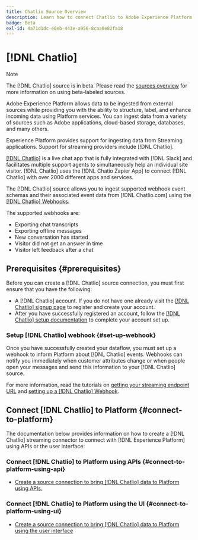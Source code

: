 ```yaml
---
title: Chatlio Source Overview
description: Learn how to connect Chatlio to Adobe Experience Platform using APIs or the user interface by leveraging webhooks
badge: Beta
exl-id: 4a71d1dc-e0eb-443e-a956-8caa0e82fa18
---
```

# [!DNL Chatlio]

>[!NOTE]
>
>The [!DNL Chatlio] source is in beta. Please read the [sources overview](../../home.md#terms-and-conditions) for more information on using beta-labeled sources.

Adobe Experience Platform allows data to be ingested from external sources while providing you with the ability to structure, label, and enhance incoming data using Platform services. You can ingest data from a variety of sources such as Adobe applications, cloud-based storage, databases, and many others.

Experience Platform provides support for ingesting data from Streaming applications. Support for streaming providers include [!DNL Chatlio].

[[!DNL Chatlio]](https://chatlio.com/) is a live chat app that is fully integrated with [!DNL Slack] and facilitates multiple support agents to  simultaneously help an individual site visitor. [!DNL Chatlio] uses the [!DNL Chatio Zapier App] to connect [!DNL Chatlio] with over 2000 different apps and services.

The [!DNL Chatlio] source allows you to ingest supported webhook event schemas and their associated event data from [!DNL Chatlio.com] using the [[!DNL Chatlio] Webhooks](https://chatlio.com/docs/webhooks/).

The supported webhooks are:

* Exporting chat transcripts
* Exporting offline messages
* New conversation has started
* Visitor did not get an answer in time
* Visitor left feedback after a chat

## Prerequisites {#prerequisites}

Before you can create a [!DNL Chatlio] source connection, you must first ensure that you have the following:

* A [!DNL Chatlio] account. If you do not have one already visit the [[!DNL Chatlio] signup page](https://chatlio.com/app/#/signup) to register and create your account.
* After you have successfully registered an account, follow the [[!DNL Chatlio] setup documentation](https://chatlio.com/docs/setup/) to complete your account set up.

### Setup [!DNL Chatlio] webhook {#set-up-webhook}

Once you have successfully created your dataflow, you must set up a webhook to inform Platform about [!DNL Chatlio] events. Webhooks can notify you immediately when customer attributes change or when people open your messages and send this information to your [!DNL Chatlio] source. 

For more information, read the tutorials on [getting your streaming endpoint URL](../../tutorials/ui/create/marketing-automation/chatlio-webhook.md#get-streaming-endpoint) and [setting up a [!DNL Chatlio] Webhook](../../tutorials/ui/create/marketing-automation/chatlio-webhook.md#set-up-webhook).

## Connect [!DNL Chatlio] to Platform {#connect-to-platform}

The documentation below provides information on how to create a [!DNL Chatlio] streaming connector to connect with [!DNL Experience Platform] using APIs or the user interface:

### Connect [!DNL Chatlio] to Platform using APIs {#connect-to-platform-using-api}

* [Create a source connection to bring [!DNL Chatlio] data to Platform using APIs.](../../tutorials/api/create/marketing-automation/chatlio-webhook.md)

### Connect [!DNL Chatlio] to Platform using the UI {#connect-to-platform-using-ui}

* [Create a source connection to bring [!DNL Chatlio] data to Platform using the user interface](../../tutorials/ui/create/marketing-automation/chatlio-webhook.md)

